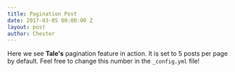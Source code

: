```yaml
---
title: Pagination Post
date: 2017-03-05 00:00:00 Z
layout: post
author: Chester
---
```


Here we see **Tale's** pagination feature in action. It is set to 5 posts per page by default. Feel free to change this number in the `_config.yml` file!
